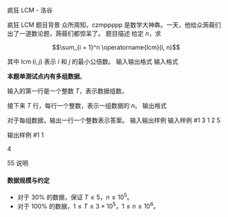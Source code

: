 



疯狂 LCM - 洛谷














疯狂 LCM
题目背景
众所周知，czmppppp 是数学大神犇。一天，他给众蒟蒻们出了一道数论题，蒟蒻们都惊呆了。
题目描述
给定 $n$，求

$$\sum_{i = 1}^n \operatorname{lcm}(i, n)$$

其中 $\operatorname{lcm}(i, j)$ 表示 $i$ 和 $j$ 的最小公倍数。
输入输出格式
输入格式

**本题单测试点内有多组数据**。

输入的第一行是一个整数 $T$，表示数据组数。

接下来 $T$ 行，每行一个整数，表示一组数据的 $n$。
输出格式

对于每组数据，输出一行一个整数表示答案。
输入输出样例
输入样例 #1
3
1
2
5

输出样例 #1
1
4
55
说明
#### 数据规模与约定

- 对于 $30\%$ 的数据，保证 $T \leq 5$，$n \leq 10^5$。
- 对于 $100\%$ 的数据，$1 \leq T \leq 3 \times 10^5$，$1 \leq n \leq 10^6$。







